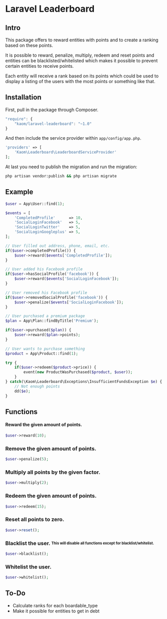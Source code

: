 # Laravel Leaderboard

## Intro

This package offers to reward entities with points and to create a ranking based on these points.

It is possible to reward, penalize, multiply, redeem and reset points and entities can be blacklisted/whitelisted which makes it possible to prevent certain entities to receive points.

Each entity will receive a rank based on its points which could be used to display a listing of the users with the most points or something like that.

## Installation

First, pull in the package through Composer.

```js
"require": {
    "kaom/laravel-leaderboard": "~1.0"
}
```

And then include the service provider within `app/config/app.php`.

```php
'providers' => [
    'Kaom\Leaderboard\LeaderboardServiceProvider'
];
```

At last you need to publish the migration and run the migration:

```bash
php artisan vendor:publish && php artisan migrate
```

## Example

```php
$user = App\User::find(1);

$events = [
    'CompletedProfile'      => 10,
    'SocialLoginFacebook'   => 5,
    'SocialLoginTwitter'    => 5,
    'SocialLoginGoogleplus' => 5,
];

// User filled out address, phone, email, etc.
if($user->completedProfile()) {
    $user->reward($events['CompletedProfile']);
}

// User added his Facebook profile
if($user->hasSocialProfile('facebook')) {
    $user->reward($events['SocialLoginFacebook']);
}

// User removed his Facebook profile
if($user->removedSocialProfile('facebook')) {
    $user->penalize($events['SocialLoginFacebook']);
}

// User purchased a premium package
$plan = App\Plan::findByTitle('Premium');

if($user->purchased($plan)) {
    $user->reward($plan->points);
}

// User wants to purchase something
$product = App\Product::find(1);

try {
    if($user->redeem($product->price)) {
        event(new ProductWasPurchased($product, $user));
    }
} catch(\Kaom\Leaderboard\Exceptions\InsufficientFundsException $e) {
    // Not enough points
    dd($e);
}
```

## Functions

#### Reward the given amount of points.
```php
$user->reward(10);
```

### Remove the given amount of points.
```php
$user->penalize(5);
```

### Multiply all points by the given factor.
```php
$user->multiply(2);
```

### Redeem the given amount of points.
```php
$user->redeem(15);
```

### Reset all points to zero.
```php
$user->reset();
```

### Blacklist the user. <sub><sup>This will disable all functions except for blacklist/whitelist.</sub></sup>
```php
$user->blacklist();
```

### Whitelist the user.
```php
$user->whitelist();
```

## To-Do
- Calculate ranks for each boardable_type
- Make it possible for entities to get in debt
